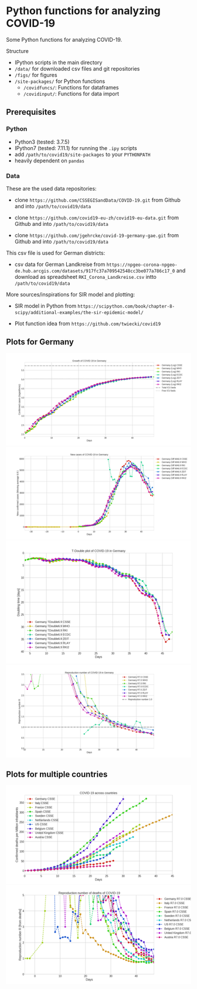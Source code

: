 # Python functions for analyzing COVID-19 #

Some Python functions for analyzing COVID-19.

Structure
- IPython scripts in the main directory
- `/data/` for downloaded csv files and git repositories
- `/figs/` for figures
- `/site-packages/` for Python functions
  - `/covidfuncs/`: Functions for dataframes
  - `/covidinput/`: Functions for data import

## Prerequisites

### Python
- Python3 (tested: 3.7.5)
- IPython7 (tested: 7.11.1) for running the `.ipy` scripts
- add `/path/to/covid19/site-packages` to your `PYTHONPATH`
- heavily dependent on `pandas`

### Data
These are the used data repositories:

- clone `https://github.com/CSSEGISandData/COVID-19.git` from Github
  and into `/path/to/covid19/data`

- clone `https://github.com/covid19-eu-zh/covid19-eu-data.git` from Github
  and into `/path/to/covid19/data`

- clone `https://github.com/jgehrcke/covid-19-germany-gae.git` from Github
  and into `/path/to/covid19/data`

This csv file is used for German districts:

- csv data for German Landkreise from
  `https://npgeo-corona-npgeo-de.hub.arcgis.com/datasets/917fc37a709542548cc3be077a786c17_0`
  and download as spreadsheet `RKI_Corona_Landkreise.csv` intto
  `/path/to/covid19/data`

More sources/inspirations for SIR model and plotting:

- SIR model in Python from
  `https://scipython.com/book/chapter-8-scipy/additional-examples/the-sir-epidemic-model/`

- Plot function idea from `https://github.com/twiecki/covid19`

## Plots for Germany

![Cases Germany](./figs/cases_germany.png)
![New Cases Germany](./figs/newcases_smooth_germany.png)
![Doubling time Germany](./figs/tdouble_germany.png)
![Reproduction number](./figs/reproductionnumber_germany.png)

## Plots for multiple countries

![Deaths Countries](./figs/deaths_countries.png)
![Reproduction number](./figs/reproductionnumber_deaths_countries.png)

